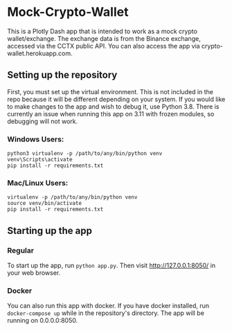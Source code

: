 # Mock-Crypto-Wallet
This is a Plotly Dash app that is intended to work as a mock crypto wallet/exchange. The exchange data is from the Binance exchange, accessed via the CCTX public API. You can also access the app via crypto-wallet.herokuapp.com.

## Setting up the repository
First, you must set up the virtual environment. This is not included in the repo because it will be different depending on your system. If you would like to make changes to the app and wish to debug it, use Python 3.8. There is currently an issue when running this app on 3.11 with frozen modules, so debugging will not work.

### Windows Users:
```
python3 virtualenv -p /path/to/any/bin/python venv
venv\Scripts\activate
pip install -r requirements.txt
```

### Mac/Linux Users:
```
virtualenv -p /path/to/any/bin/python venv
source venv/bin/activate
pip install -r requirements.txt
```

## Starting up the app

### Regular
To start up the app, run `python app.py`. Then visit http://127.0.0.1:8050/ in your web browser.

### Docker
You can also run this app with docker. If you have docker installed, run `docker-compose up` while in the repository's directory. The app will be running on 0.0.0.0:8050.
